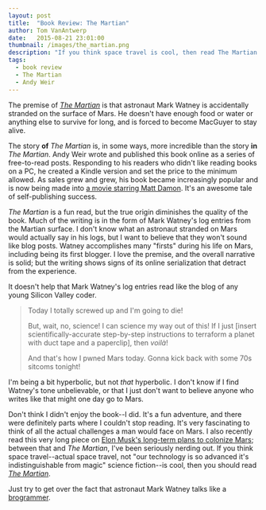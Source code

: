 ```yaml
---
layout: post
title:  "Book Review: The Martian"
author: Tom VanAntwerp
date:   2015-08-21 23:01:00
thumbnail: /images/the_martian.png
description: "If you think space travel is cool, then read The Martian. Just try to get over the fact that astronaut Mark Watney talks like a brogrammer."
tags:
  - book review
  - The Martian
  - Andy Weir
---
```

The premise of [*The Martian*](http://amzn.to/1h2hnNl) is that astronaut Mark Watney is accidentally stranded on the surface of Mars. He doesn't have enough food or water or anything else to survive for long, and is forced to become MacGuyer to stay alive.

The story **of** *The Martian* is, in some ways, more incredible than the story **in** *The Martian*. Andy Weir wrote and published this book online as a series of free-to-read posts. Responding to his readers who didn't like reading books on a PC, he created a Kindle version and set the price to the minimum allowed. As sales grew and grew, his book became increasingly popular and is now being made into [a movie starring Matt Damon](https://www.youtube.com/watch?v=ej3ioOneTy8). It's an awesome tale of self-publishing success.

*The Martian* is a fun read, but the true origin diminishes the quality of the book. Much of the writing is in the form of Mark Watney's log entries from the Martian surface. I don't know what an astronaut stranded on Mars would actually say in his logs, but I want to believe that they won't sound like blog posts. Watney accomplishes many "firsts" during his life on Mars, including being its first blogger. I love the premise, and the overall narrative is solid; but the writing shows signs of its online serialization that detract from the experience.

It doesn't help that Mark Watney's log entries read like the blog of any young Silicon Valley coder.

> Today I totally screwed up and I'm going to die!
>
> But, wait, no, science! I can science my way out of this! If I just [insert scientifically-accurate step-by-step instructions to terraform a planet with duct tape and a paperclip], then *voilà*!
>
> And that's how I pwned Mars today. Gonna kick back with some 70s sitcoms tonight!

I'm being a bit hyperbolic, but not *that* hyperbolic. I don't know if I find Watney's tone unbelievable, or that I just don't want to believe anyone who writes like that might one day go to Mars.

Don't think I didn't enjoy the book--I did. It's a fun adventure, and there were definitely parts where I couldn't stop reading. It's very fascinating to think of all the actual challenges a man would face on Mars. I also recently read this very long piece on [Elon Musk's long-term plans to colonize Mars](http://waitbutwhy.com/2015/08/how-and-why-spacex-will-colonize-mars.html); between that and *The Martian*, I've been seriously nerding out. If you think space travel--actual space travel, not "our technology is so advanced it's indistinguishable from magic" science fiction--is cool, then you should read [*The Martian*](http://amzn.to/1h2hnNl).

Just try to get over the fact that astronaut Mark Watney talks like a [brogrammer](http://www.urbandictionary.com/define.php?term=brogrammer).
